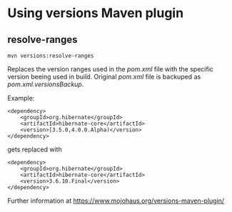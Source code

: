 # Using versions Maven plugin

## resolve-ranges

```
mvn versions:resolve-ranges
```

Replaces the version ranges used in the _pom.xml_ file with the specific version beeing used in build. Original _pom.xml_ file is backuped as _pom.xml.versionsBackup_.

Example:

```
<dependency>
    <groupId>org.hibernate</groupId>
    <artifactId>hibernate-core</artifactId>
    <version>[3.5.0,4.0.0.Alpha)</version>
</dependency>
```

gets replaced with

```
<dependency>
    <groupId>org.hibernate</groupId>
    <artifactId>hibernate-core</artifactId>
	<version>3.6.10.Final</version>
</dependency>
```

Further information at https://www.mojohaus.org/versions-maven-plugin/
